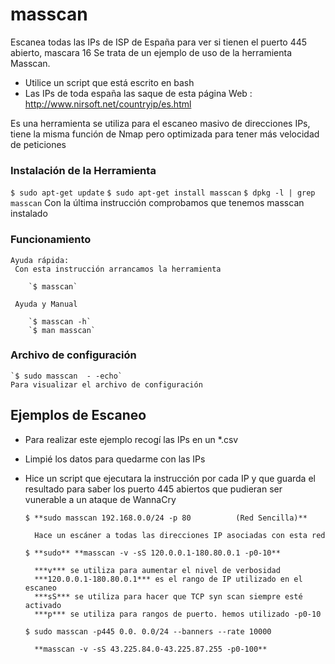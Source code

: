 # masscan
Escanea todas las IPs de ISP de España para ver si tienen el puerto 445 abierto, mascara 16 
Se trata de un ejemplo de uso de la herramienta Masscan.
- Utilice un script que está escrito en bash 
- Las IPs de toda españa las saque de esta página Web : http://www.nirsoft.net/countryip/es.html



Es una herramienta se utiliza para el escaneo masivo de direcciones IPs, tiene la misma función de Nmap pero optimizada para tener más velocidad de peticiones

### Instalación de la Herramienta
   `$ sudo apt-get update`
   `$ sudo apt-get install masscan`
   `$ dpkg -l | grep masscan`
        Con la última instrucción comprobamos que tenemos masscan instalado
        
### Funcionamiento
    Ayuda rápida:
     Con esta instrucción arrancamos la herramienta 
        
        `$ masscan`           
    
     Ayuda y Manual
        
        `$ masscan -h`        
        `$ man masscan`

### Archivo de configuración
    
    `$ sudo masscan  - -echo`
    Para visualizar el archivo de configuración

## Ejemplos de Escaneo
- Para realizar este ejemplo recogí las IPs en un *.csv
- Limpié los datos para quedarme con las IPs
- Hice un script que ejecutara la instrucción por cada IP y que guarda el resultado para saber los puerto 445 abiertos que pudieran ser vunerable a un ataque de WannaCry

    `$ **sudo masscan 192.168.0.0/24 -p 80          (Red Sencilla)**`
        
        Hace un escáner a todas las direcciones IP asociadas con esta red
        
    `$ **sudo** **masscan -v -sS 120.0.0.1-180.80.0.1 -p0-10**`
    
        ***v*** se utiliza para aumentar el nivel de verbosidad
        ***120.0.0.1-180.80.0.1*** es el rango de IP utilizado en el escaneo
        ***sS*** se utiliza para hacer que TCP syn scan siempre esté activado
        ***p*** se utiliza para rangos de puerto. hemos utilizado -p0-10
        
    `$ sudo masscan -p445 0.0. 0.0/24 --banners --rate 10000`
        
        **masscan -v -sS 43.225.84.0-43.225.87.255 -p0-100**
        
        
        
        
